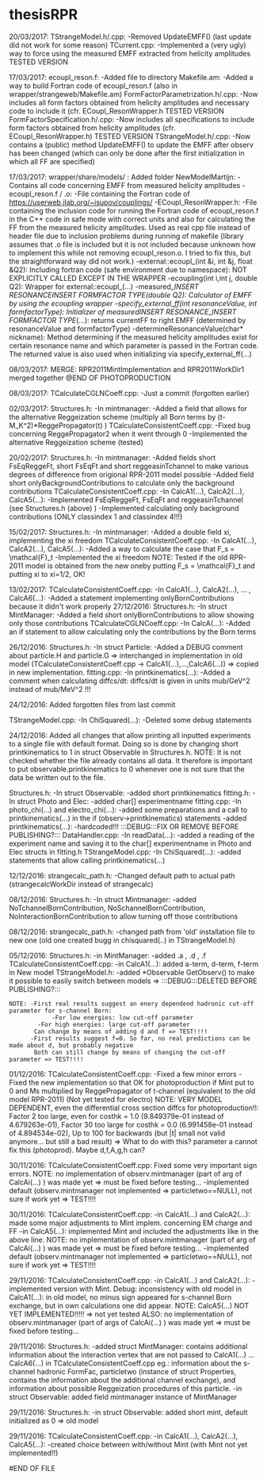 # thesisRPR

20/03/2017:
   TStrangeModel.h/.cpp:
	-Removed UpdateEMFF() (last update did not work for some reason)
   TCurrent.cpp:
	-Implemented a (very ugly) way to force using the measured EMFF extracted from helicity amplitudes
	TESTED VERSION

17/03/2017:
   ecoupl_reson.f:
	-Added file to directory
   Makefile.am:
	-Added a way to build Fortran code of ecoupl_reson.f (also in wrapper/strangeweb/Makefile.am)
   FormFactorParametrization.h/.cpp:
	-Now includes all form factors obtained from helicity amplitudes and necessary code to include it (cfr. 
	 	ECoupl_ResonWrapper.h
	TESTED VERSION
   FormFactorSpecification.h/.cpp:
	-Now includes all specifications to include form factors obtained from helicity amplitudes (cfr. 
	 	ECoupl_ResonWrapper.h)
   	TESTED VERSION
   TStrangeModel.h/.cpp:
	-Now contains a (public) method UpdateEMFF() to update the EMFF after observ has been changed (which
	 	can only be done after the first initialization in which all FF are specified)

17/03/2017:
   wrapper/share/models/ :
	Added folder NewModelMartijn:
	 	-Contains all code concerning EMFF from measured helicity amplitudes
	-ecoupl_reson.f / .o:
	 	-File containing the Fortran code of https://userweb.jlab.org/~isupov/couplings/
	-ECoupl_ResonWrapper.h:
	 	-File containing the inclusion code for running the Fortran code of ecoupl_reson.f in the
	 	 	C++ code in safe mode with correct units and also for calculating the FF from the 
		 	measured helicity amplitudes. Used as real cpp file instead of header file due to
		 	inclusion problems during running of makefile (library assumes that .o file is included
		 	but it is not included because unknown how to implement this while not removing
		 	ecoupl_reson.o. I tried to fix this, but the straightforward way did not work.)
	 	-external::ecoupl_(int &i, int &j, float &Q2):
		 	Including fortran code (safe environment due to namespace): NOT EXPLICITLY CALLED
		 	EXCEPT IN THE WRAPPER 
	 	-ecoupling(int i,int j, double Q2):
		 	Wrapper for external::ecoupl_(...)
	 	-measured_*INSERT RESONANCE*_*INSERT FORMFACTOR TYPE*(double Q2):
		 	Calculator of EMFF by using the ecoupling wrapper
	 	-specify_external_ff(int resonanceValue, int formfactorType):
		 	Initializer of measured_*INSERT RESONANCE*_*INSERT FORMFACTOR TYPE*(...): returns
		 	currentFF to right EMFF (determined by resonanceValue and formfactorType)
	 	-determineResonanceValue(char* nickname):
		 	Method determining if the measured helicity amplitudes exist for certain resonance name
		 	and which parameter is passed in the Fortran code. The returned value is also used
		 	when initializing via specify_external_ff(...)

08/03/2017:
   MERGE: RPR2011MintImplementation and RPR2011WorkDir1 merged together
	@END OF PHOTOPRODUCTION

08/03/2017:
   TCalculateCGLNCoeff.cpp:
	-Just a commit (forgotten earlier)

02/03/2017:
   Structures.h:
	-In mintmanager:
	 	-Added a field that allows for the alternative Reggeization scheme (multiply all Born terms
	 		by (t-M_K^2)*ReggePropagator(t) )
   TCalculateConsistentCoeff.cpp:
	 	-Fixed bug concerning ReggePropagator2 when it went through 0
	 	-Implemented the alternative Reggeization scheme (tested)

20/02/2017:
   Structures.h:
	-In mintmanager:
	 	-Added fields short FsEqReggeFt, short FsEqFt and short reggeasinTchannel to make various
	 		degrees of difference from origional RPR-2011 model possible
	 	-Added field short onlyBackgroundContributions to calculate only the background contributions
   TCalculateConsistentCoeff.cpp:
	-In CalcA1(...), CalcA2(...), CalcA5(...):
	 	-Implemented FsEqReggeFt, FsEqFt and reggeasinTchannel (see Structures.h (above) )
	 	-Implemented calculating only background contributions (ONLY classindex 1 and classindex 4!!!)

15/02/2017:
   Structures.h:
	-In mintmanager:
	 	-Added a double field xi, implementing the xi freedom
   TCalculateConsistentCoeff.cpp:
	-In CalcA1(...), CalcA2(...), CalcA5(...):
	 	-Added a way to calculate the case that F_s = \mathcal{F}_t
	 	-Implemented the xi freedom
	NOTE:	Tested if the old RPR-2011 model is obtained from the new oneby putting F_s = \mathcal{F}_t and
	 	putting xi to xi=1/2, OK!

13/02/2017:
   TCalculateConsistentCoeff.cpp:
	-In CalcA1(...), CalcA2(...), ... , CalcA6(...):
	 	-Added a statement implementing onlyBornContributions because it didn't work properly
27/12/2016:
   Structures.h:
	-In struct MintManager:
	 	-Added a field short onlyBornContributions to allow showing only those contributions
   TCalculateCGLNCoeff.cpp:
	-In CalcA(...):
	 	-Added an if statement to allow calculating only the contributions by the Born terms

26/12/2016:
   Structures.h:
	-In struct Particle:
	 	-Added a DEBUG comment about particle.H and particle.G => interchanged in implementation in old
	 		model (TCalculateConsistentCoeff.cpp -> CalcA1(...),...,CalcA6(...)) => copied in new
		 	implementation.
   fitting.cpp:
	-In printkinematics(...):
	 	-Added a comment when calculating diffcs/dt: diffcs/dt is given in units mub/GeV^2 instead of
		 	mub/MeV^2 !!!

24/12/2016:
   Added forgotten files from last commit

   TStrangeModel.cpp:
	-In ChiSquared(...):
	 	-Deleted some debug statements

24/12/2016:
   Added all changes that allow printing all inputted experiments to a single file with default format. Doing so
   is done by changing short printkinematics to 1 in struct Observable in Structures.h. NOTE: It is not checked
   whether the file already contains all data. It therefore is important to put observable.printkinematics to 0 
   whenever one is not sure that the data be written out to the file.

   Structures.h:
	-In struct Observable:
	 	-added short printkinematics
   fitting.h:
	-In struct Photo and Elec:
	 	-added char[] experimentname
   fitting.cpp:
	-In photo_chi(...) and electro_chi(...):
	 	-added some preparations and a call to printkinematics(...) in the if (observ->printkinematics)
	 	 statements
	-added printkinematics(...):
	 	-hardcoded!!! :::DEBUG:::FIX OR REMOVE BEFORE PUBLISHING?:::
   DataHandler.cpp:
	-In readData(...):
	 	-added a reading of the experiment name and saving it to the char[] experimentname in Photo and
	 	 Elec structs in fitting.h
   TStrangeModel.cpp:
	-In ChiSquared(...):
	 	-added statements that allow calling printkinematics(...)

12/12/2016:
   strangecalc_path.h:
	-Changed default path to actual path (strangecalcWorkDir instead of strangecalc)

08/12/2016:
   Structures.h:
	-In struct Mintmanager:
	 	-added NoTchannelBornContribution, NoSchannelBornContribution, NoInteractionBornContribution
		 	to allow turning off those contributions

08/12/2016:
   strangecalc_path.h:
	 	-changed path from 'old' installation file to new one (old one created bugg in chisquared(..) 
	 	 	in TStrangeModel.h)

05/12/2016:
   Structures.h:
	-in MintManager:
	 	-added .a , .d , .f
   TCalculateConsistentCoeff.cpp:
	-in CalcA1(...): added a-term, d-term, f-term in New model
   TStrangeModel.h:
	 	-added *Observable GetObserv() to make it possible to easily switch between models
		 	=> :::DEBUG:::DELETED BEFORE PUBLISHING?:::

   	NOTE: -First real results suggest an enery dependend hadronic cut-off parameter for s-channel Born:
	      		-For low energies: low cut-off parameter
		 	-For high energies: large cut-off parameter
	       Can change by means of adding d and f => TEST!!!!
	      -First results suggest f=0. So far, no real predictions can be made about d, but probably negative
	       Both can still change by means of changing the cut-off parameter => TEST!!!!

01/12/2016:
   TCalculateConsistentCoeff.cpp:
	-Fixed a few minor errors
	-Fixed the new implementation so that OK for photoproduction if Mint put to 0 and Ms multiplied by 
	 	ReggePropagator of t-channel (equivalent to the old model RPR-2011) (Not yet tested for electro)
	NOTE: VERY MODEL DEPENDENT, even the differential cross section diffcs for photoproduction!!:
	 	Factor 2 too large, even for costhk = 1.0 (9.849379e-01 instead of 4.679263e-01),
	 	Factor 30 too large 	 for costhk = 0.0 (6.991458e-01 instead of 4.894534e-02),
	 	Up to 100 for backwards (but |t| small not valid anymore... but still a bad result)
	 	=> What to do with this? parameter a cannot fix this (photoprod). Maybe d,f,A,g,h can?

30/11/2016:
   TCalculateConsistentCoeff.cpp: Fixed some very important sign errors.
	NOTE: no implementation of observ.mintmanager (part of arg of CalcAi(...) ) was made yet
	 	=> must be fixed before testing...
	-implemented default (observ.mintmanager not implemented => particletwo==NULL), not sure if work yet
	 	=> TEST!!!!

30/11/2016:
   TCalculateConsistentCoeff.cpp:
	-in CalcA1(...) and CalcA2(...): made some major adjustments to Mint implem. concerning EM charge and FF
	-in CalcA5(...): implemented Mint and included the adjustments like in the above line.
	NOTE: no implementation of observ.mintmanager (part of arg of CalcAi(...) ) was made yet
	 	=> must be fixed before testing...
	-implemented default (observ.mintmanager not implemented => particletwo==NULL), not sure if work yet
	 	=> TEST!!!!

29/11/2016:
   TCalculateConsistentCoeff.cpp:
       -in CalcA1(...) and CalcA2(...): -implemented version with Mint. Debug: inconsistency with old
		 			model in CalcA1(...): in old model, no minus sign appeared for
	 				s-channel Born exchange, but in own calculations one did appear.
	NOTE: CalcA5(...) NOT YET IMPLEMENTED!!!!! => not yet tested
	ALSO: no implementation of observ.mintmanager (part of args of CalcAi(...) ) was made yet
	 	=> must be fixed before testing...

29/11/2016:
   Structures.h:
       -added struct MintManager: contains additional information about the interaction vertex that are not
	passed to CalcA1(...) ... CalcA6(...) in TCalculateConsistentCoeff.cpp
	eg.: information about the s-channel hadronic FormFac, particletwo (instance of struct Properties,
	contains the information about the additional channel exchange), and information about possible
	Reggeization procedures of this particle.
       -in struct Observable: added field mintmanager instance of MintManager

29/11/2016: 
   Structures.h:
       -in struct Observable: added short mint, default initialized as 0 => old model

29/11/2016:
   TCalculateConsistentCoeff.cpp:
       -in CalcA1(...), CalcA2(...), CalcA5(...): -created choice between with/without Mint (with Mint not yet
	                                           implemented!!)

#END OF FILE

